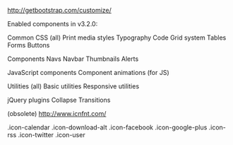 http://getbootstrap.com/customize/

Enabled components in v3.2.0:


Common CSS (all)
  Print media styles
  Typography
  Code
  Grid system
  Tables
  Forms
  Buttons

Components
  Navs
  Navbar
  Thumbnails
  Alerts

JavaScript components
  Component animations (for JS)

Utilities (all)
  Basic utilities
  Responsive utilities

jQuery plugins
  Collapse
  Transitions


(obsolete)
http://www.icnfnt.com/

.icon-calendar
.icon-download-alt
.icon-facebook
.icon-google-plus
.icon-rss
.icon-twitter
.icon-user
